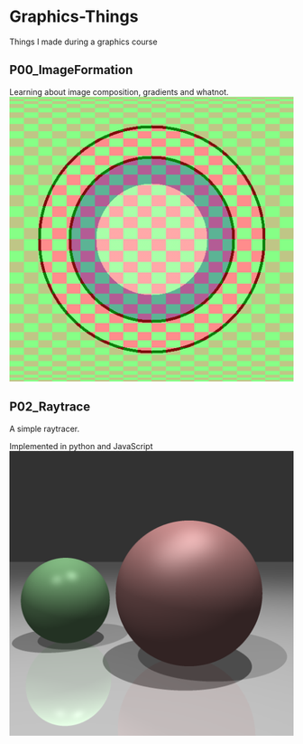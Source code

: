 # Graphics-Things
Things I made during a graphics course

## P00_ImageFormation
Learning about image composition, gradients and whatnot.
![](P00_ImageFormation/P00_A_blend050_B.png)

## P02_Raytrace
A simple raytracer.

Implemented in python and JavaScript
![](P02_Raytrace/scenes/08_aa.png)

